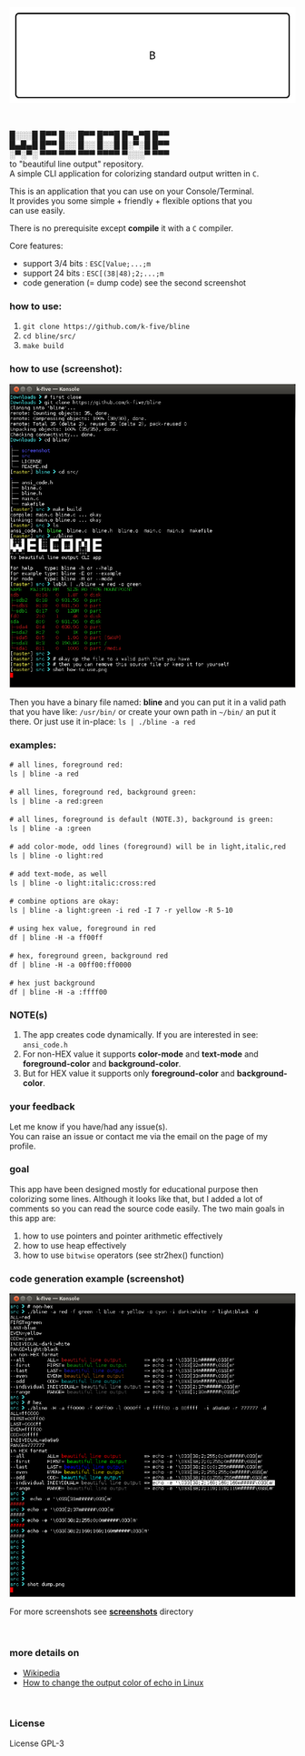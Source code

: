 
![babbar,gif](https://github.com/k-five/bline/blob/master/screenshot/banner.gif)

<br>


█░░░█ █▀▀ █░░ █▀▀ █▀▀█ █▀▄▀█ █▀▀  
█▄█▄█ █▀▀ █░░ █░░ █░░█ █░▀░█ █▀▀  
░▀░▀░ ▀▀▀ ▀▀▀ ▀▀▀ ▀▀▀▀ ▀░░░▀ ▀▀▀  
to "beautiful line output" repository.  
A simple CLI application for colorizing standard output written in `C`.  

This is an application that you can use on your Console/Terminal.  
It provides you some simple + friendly + flexible options that you  
can use easily.  

There is no prerequisite except **compile** it with a `C` compiler.  

Core features:  
 - support 3/4 bits : `ESC[Value;...;m`  
 - support 24 bits  : `ESC[(38|48);2;...;m`  
 - code generation (= dump code) see the second screenshot  

### how to use:  

 1. `git clone https://github.com/k-five/bline`  
 2. `cd bline/src/`  
 3. `make build`

### how to use (screenshot):  

![how-to-use.png](https://github.com/k-five/bline/blob/master/screenshot/how-to-use.png)  

  
Then you have a binary file named: **bline** and you can put it in a valid path  
that you have like: `/usr/bin/` or create your own path in `~/bin/` an put it  
there. Or just use it in-place: `ls | ./bline -a red`    
  

### examples:  
```
# all lines, foreground red:
ls | bline -a red

# all lines, foreground red, background green:
ls | bline -a red:green

# all lines, foreground is default (NOTE.3), background is green:
ls | bline -a :green

# add color-mode, odd lines (foreground) will be in light,italic,red
ls | bline -o light:red

# add text-mode, as well
ls | bline -o light:italic:cross:red

# combine options are okay:
ls | bline -a light:green -i red -I 7 -r yellow -R 5-10

# using hex value, foreground in red
df | bline -H -a ff00ff

# hex, foreground green, background red
df | bline -H -a 00ff00:ff0000

# hex just background
df | bline -H -a :ffff00
```

### NOTE(s)  
 1. The app creates code dynamically. If you are interested in see: `ansi_code.h`   
 2. For non-HEX value it supports **color-mode** and **text-mode** and **foreground-color** and **background-color**.  
 3. But for HEX value it supports only **foreground-color** and **background-color**.  


### your feedback  
Let me know if you have/had any issue(s).  
You can raise an issue or contact me via the email on the page of my profile.  

### goal
This app have been designed mostly for educational purpose then colorizing some lines.
Although it looks like that, but I added a lot of comments so you can read the source
code easily. The two main goals in this app are:
 1. how to use pointers and pointer arithmetic effectively  
 2. how to use heap effectively  
 3. how to use `bitwise` operators (see str2hex() function)  
 
### code generation example (screenshot)  

![dump.png](https://github.com/k-five/bline/blob/master/screenshot/dump.png)  

For more screenshots see [**screenshots**](https://github.com/k-five/bline/tree/master/screenshot) directory


<br>


### more details on  
 - [Wikipedia](https://en.wikipedia.org/wiki/ANSI_escape_code)  
 - [How to change the output color of echo in Linux](https://stackoverflow.com/questions/5947742/how-to-change-the-output-color-of-echo-in-linux/28938235#28938235)  
 

<br>


### License  
License GPL-3  
